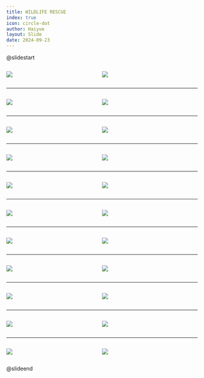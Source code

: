 ```yaml
---
title: WILDLIFE RESCUE
index: true
icon: circle-dot
author: Haiyue
layout: Slide
date: 2024-09-23
---
```

 
@slidestart

<div style="display:flex">
<div style="flex:1">

![](/reading/english/Level-R/WILDLIFE%20RESCUE/001.webp)
</div>
<div style="flex:1">

![](/reading/english/Level-R/WILDLIFE%20RESCUE/002.webp)
</div>
</div>

---

<div style="display:flex">
<div style="flex:1">

![](/reading/english/Level-R/WILDLIFE%20RESCUE/003.webp)
</div>
<div style="flex:1">

![](/reading/english/Level-R/WILDLIFE%20RESCUE/004.webp)
</div>
</div>

---

<div style="display:flex">
<div style="flex:1">

![](/reading/english/Level-R/WILDLIFE%20RESCUE/005.webp)
</div>
<div style="flex:1">

![](/reading/english/Level-R/WILDLIFE%20RESCUE/006.webp)
</div>
</div>

---

<div style="display:flex">
<div style="flex:1">

![](/reading/english/Level-R/WILDLIFE%20RESCUE/007.webp)
</div>
<div style="flex:1">

![](/reading/english/Level-R/WILDLIFE%20RESCUE/008.webp)
</div>
</div>

---

<div style="display:flex">
<div style="flex:1">

![](/reading/english/Level-R/WILDLIFE%20RESCUE/009.webp)
</div>
<div style="flex:1">

![](/reading/english/Level-R/WILDLIFE%20RESCUE/010.webp)
</div>
</div>

---

<div style="display:flex">
<div style="flex:1">

![](/reading/english/Level-R/WILDLIFE%20RESCUE/011.webp)
</div>
<div style="flex:1">

![](/reading/english/Level-R/WILDLIFE%20RESCUE/012.webp)
</div>
</div>

---

<div style="display:flex">
<div style="flex:1">

![](/reading/english/Level-R/WILDLIFE%20RESCUE/013.webp)
</div>
<div style="flex:1">

![](/reading/english/Level-R/WILDLIFE%20RESCUE/014.webp)
</div>
</div>

---

<div style="display:flex">
<div style="flex:1">

![](/reading/english/Level-R/WILDLIFE%20RESCUE/015.webp)
</div>
<div style="flex:1">

![](/reading/english/Level-R/WILDLIFE%20RESCUE/016.webp)
</div>
</div>

---

<div style="display:flex">
<div style="flex:1">

![](/reading/english/Level-R/WILDLIFE%20RESCUE/017.webp)
</div>
<div style="flex:1">

![](/reading/english/Level-R/WILDLIFE%20RESCUE/018.webp)
</div>
</div>

---

<div style="display:flex">
<div style="flex:1">

![](/reading/english/Level-R/WILDLIFE%20RESCUE/019.webp)
</div>
<div style="flex:1">

![](/reading/english/Level-R/WILDLIFE%20RESCUE/020.webp)
</div>
</div>

---

<div style="display:flex">
<div style="flex:1">

![](/reading/english/Level-R/WILDLIFE%20RESCUE/021.webp)
</div>
<div style="flex:1">

![](/reading/english/Level-R/WILDLIFE%20RESCUE/022.webp)
</div>
</div>

@slideend